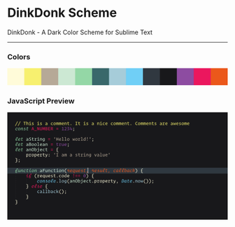 DinkDonk Scheme
===============

DinkDonk - A Dark Color Scheme for Sublime Text

---

### Colors

![colors](https://github.com/DinkDonk/dinkdonk-scheme/blob/master/preview-colors.png)

### JavaScript Preview

![JavaScript preview](https://github.com/DinkDonk/dinkdonk-scheme/blob/master/preview-javascript.png)